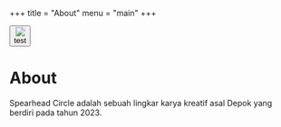 +++
title = "About"
menu = "main"
+++

<button><div class="thumbnail">![](images/favicon.png)</div> test</button>

# About

Spearhead Circle adalah sebuah lingkar karya kreatif asal Depok yang berdiri pada tahun 2023.